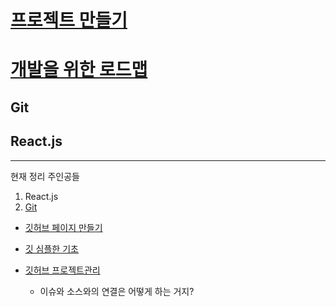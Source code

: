 # [프로젝트 만들기](./pratice_coding)
# [개발을 위한 로드맵](./loadmap_temp.md)
## Git
## React.js

 ---

현재 정리 주인공들
1. React.js
2. [Git](../tools/git)


* [깃허브 페이지 만들기](makeMyGitHubPage.md)
* [깃 심플한 기초](https://rogerdudler.github.io/git-guide/index.ko.html)

* [깃허브 프로젝트관리](https://cheese10yun.github.io/github-proejct/)
  * 이슈와 소스와의 연결은 어떻게 하는 거지?
